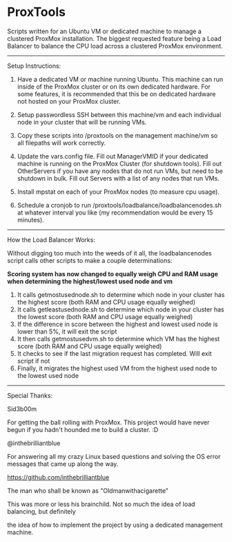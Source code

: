 # ProxTools
Scripts written for an Ubuntu VM or dedicated machine to manage a clustered ProxMox installation.
The biggest requested feature being a Load Balancer to balance the CPU load across a clustered ProxMox environment.

----------

Setup Instructions:

1. Have a dedicated VM or machine running Ubuntu.
     This machine can run inside of the ProxMox cluster or on its own dedicated hardware.
     For some features, it is recommended that this be on dedicated hardware not hosted on your ProxMox cluster.

2. Setup passwordless SSH between this machine/vm and each individual node in your cluster that will be running VMs.

3. Copy these scripts into /proxtools on the management machine/vm so all filepaths will work correctly.

4. Update the vars.config file.
		Fill out ManagerVMID if your dedicated machine is running on the ProxMox Cluster (for shutdown tools).
		Fill out OtherServers if you have any nodes that do not run VMs, but need to be shutdown in bulk.
		Fill out Servers with a list of any nodes that run VMs.

5. Install mpstat on each of your ProxMox nodes (to measure cpu usage).

6. Schedule a cronjob to run /proxtools/loadbalance/loadbalancenodes.sh at whatever interval you like (my recommendation would be every 15 minutes).

----------
How the Load Balancer Works:

Without digging too much into the weeds of it all, the loadbalancenodes script calls other scripts to make a couple determinations:

**Scoring system has now changed to equally weigh CPU and RAM usage when determining the highest/lowest used node and vm**

1. It calls getmostusednode.sh to determine which node in your cluster has the highest score (both RAM and CPU usage equally weighed)
2. It calls getleastusednode.sh to determine which node in your cluster has the lowest score (both RAM and CPU usage equally weighed)
3. If the difference in score between the highest and lowest used node is lower than 5%, it will exit the script
4. It then calls getmostusedvm.sh to determine which VM has the highest score (both RAM and CPU usage equally weighed)
5. It checks to see if the last migration request has completed. Will exit script if not
6. Finally, it migrates the highest used VM from the highest used node to the lowest used node

--------------------
Special Thanks:

Sid3b00m

For getting the ball rolling with ProxMox. This project would have never begun if you hadn't hounded me to build a cluster. :D


@inthebrilliantblue

  For answering all my crazy Linux based questions and solving the OS error messages that came up along the way.
  
  https://github.com/inthebrilliantblue



The man who shall be known as "Oldmanwithacigarette"

  This was more or less his brainchild. Not so much the idea of load balancing, but definitely
  
  the idea of how to implement the project by using a dedicated management machine.
